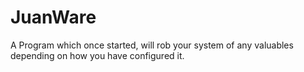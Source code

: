 # JuanWare
A Program which once started, will rob your system of any valuables depending on how you have configured it.

